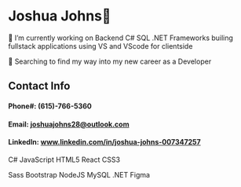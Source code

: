 # Joshua Johns👋
🔭 I’m currently working on Backend C# SQL .NET Frameworks builing fullstack applications using VS and VScode for clientside

🌱 Searching to find my way into my new career as a Developer
## Contact Info
  #### Phone#: (615)-766-5360
  #### Email: joshuajohns28@outlook.com
  #### LinkedIn: www.linkedin.com/in/joshua-johns-007347257
  C# JavaScript HTML5 React CSS3

Sass Bootstrap NodeJS MySQL .NET Figma
<!--



Here are some ideas to get you started:

- 🔭 I’m currently working on ...
- 🌱 I’m currently learning ...
- 👯 I’m looking to collaborate on ...
- 🤔 I’m looking for help with ...
- 💬 Ask me about ...
- 📫 How to reach me: ...
- 😄 Pronouns: ...
- ⚡ Fun fact: ...
-->
